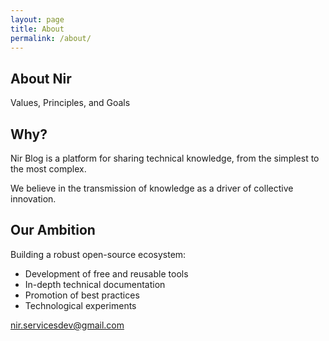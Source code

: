 ```yaml
---
layout: page
title: About
permalink: /about/
---
```


<div class="about-container">
    <section class="about-hero">
        <h1>About Nir</h1>
        <p class="about-subtitle">Values, Principles, and Goals</p>
    </section>
    <div class="about-grid">
        <article class="about-card">
            <div class="about-icon">
                <i class="fas fa-lightbulb"></i>
            </div>
            <h2>Why?</h2>
            <div class="about-content">
                <p>Nir Blog is a platform for sharing technical knowledge, from the simplest to the most complex.</p>
                <p>We believe in the transmission of knowledge as a driver of collective innovation.</p>
            </div>
        </article>
        <article class="about-card">
            <div class="about-icon">
                <i class="fas fa-code-branch"></i>
            </div>
            <h2>Our Ambition</h2>
            <div class="about-content">
                <p>Building a robust open-source ecosystem:</p>
                <ul class="approach-list">
                    <li>Development of free and reusable tools</li>
                    <li>In-depth technical documentation</li>
                    <li>Promotion of best practices</li>
                    <li>Technological experiments</li>
                </ul>
            </div>
        </article>
    </div>
    <section class="contact-section">
        <div class="contact-content">
            <a href="mailto:contact@nir.com" class="email-link">
                <i class="fas fa-envelope"></i>
                nir.servicesdev@gmail.com
            </a>
            <div class="social-links">
                <a href="https://github.com/NirToolsBox" aria-label="GitHub" target="_blank">
                    <i class="fab fa-github"></i>
                </a>
                <a href="https://linkedin.com/company/ni-r" aria-label="LinkedIn" target="_blank">
                    <i class="fab fa-linkedin"></i>
                </a>
            </div>
        </div>
    </section>

</div>